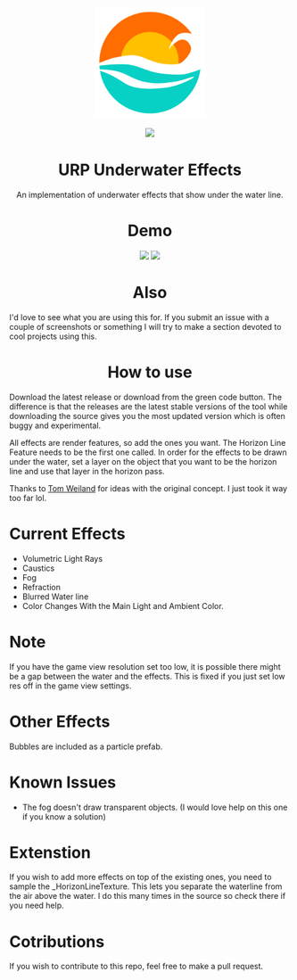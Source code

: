 <p align="center">
  <img width="200" height="200" src="https://github.com/End3r6/URPUnderwaterEffects/blob/master/UnderwaterLogo.png">
</p>

<p align="center">
  <img src="https://img.shields.io/badge/License-MIT-orange">
</p>

<h1 align="center" style="bold">
  URP Underwater Effects
</h1>
<p align="center">
  An implementation of underwater effects that show under the water line. 
</p>

<h1 align="center">
  Demo
</h1>

<p align="center">
  <img src="https://github.com/End3r6/URPUnderwaterEffects/blob/master/GIF/Shot_02.gif">
  <img src="https://github.com/End3r6/URPUnderwaterEffects/blob/master/GIF/Showcase_WaterLine.gif">
</p>

<h1 align="center">
  Also
</h1>

I'd love to see what you are using this for. If you submit an issue with a couple of screenshots or something I will try to make a section devoted to cool projects using this.

<h1 align="center">
  How to use
</h1>

Download the latest release or download from the green code button. The difference is that the releases are the latest stable versions of the tool while  downloading the source gives you the most updated version which is often buggy and experimental.

All effects are render features, so add the ones you want. The Horizon Line Feature needs to be the first one called. In order for the effects to be drawn under the water, set a layer on the object that you want to be the horizon line and use that layer in the horizon pass.

Thanks to [Tom Weiland](https://github.com/tom-weiland) for ideas with the original concept. I just took it way too far lol.

# Current Effects
- Volumetric Light Rays
- Caustics
- Fog
- Refraction
- Blurred Water line
- Color Changes With the Main Light and Ambient Color.

# Note
If you have the game view resolution set too low, it is possible there might be a gap between the water and the effects. This is fixed if you just set low res off in the game view settings.

# Other Effects
Bubbles are included as a particle prefab.

# Known Issues
- The fog doesn't draw transparent objects. (I would love help on this one if you know a solution)

# Extenstion
If you wish to add more effects on top of the existing ones, you need to sample the _HorizonLineTexture. This lets you separate the waterline from the air above the water. I do this many times in the source so check there if you need help.

# Cotributions
If you wish to contribute to this repo, feel free to make a pull request.
